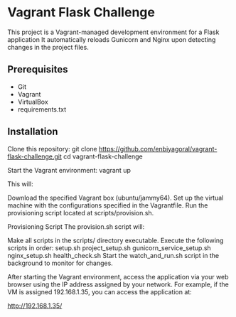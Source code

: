 # Vagrant Flask Challenge

This project is a Vagrant-managed development environment for a Flask application It automatically reloads Gunicorn and Nginx upon detecting changes in the project files.

## Prerequisites
- Git
- Vagrant
- VirtualBox
- requirements.txt

## Installation
Clone this repository:
git clone https://github.com/enbiyagoral/vagrant-flask-challenge.git
cd vagrant-flask-challenge

Start the Vagrant environment:
vagrant up

This will:

Download the specified Vagrant box (ubuntu/jammy64).
Set up the virtual machine with the configurations specified in the Vagrantfile.
Run the provisioning script located at scripts/provision.sh.

Provisioning Script
The provision.sh script will:

Make all scripts in the scripts/ directory executable.
Execute the following scripts in order:
setup.sh
project_setup.sh
gunicorn_service_setup.sh
nginx_setup.sh
health_check.sh
Start the watch_and_run.sh script in the background to monitor for changes.

After starting the Vagrant environment, access the application via your web browser using the IP address assigned by your network. For example, if the VM is assigned 192.168.1.35, you can access the application at:

http://192.168.1.35/
